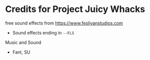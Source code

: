 # Credits for Project Juicy Whacks

free sound effects from https://www.fesliyanstudios.com
- Sound effects ending in `--FLS`

Music and Sound
- Fant, SU
